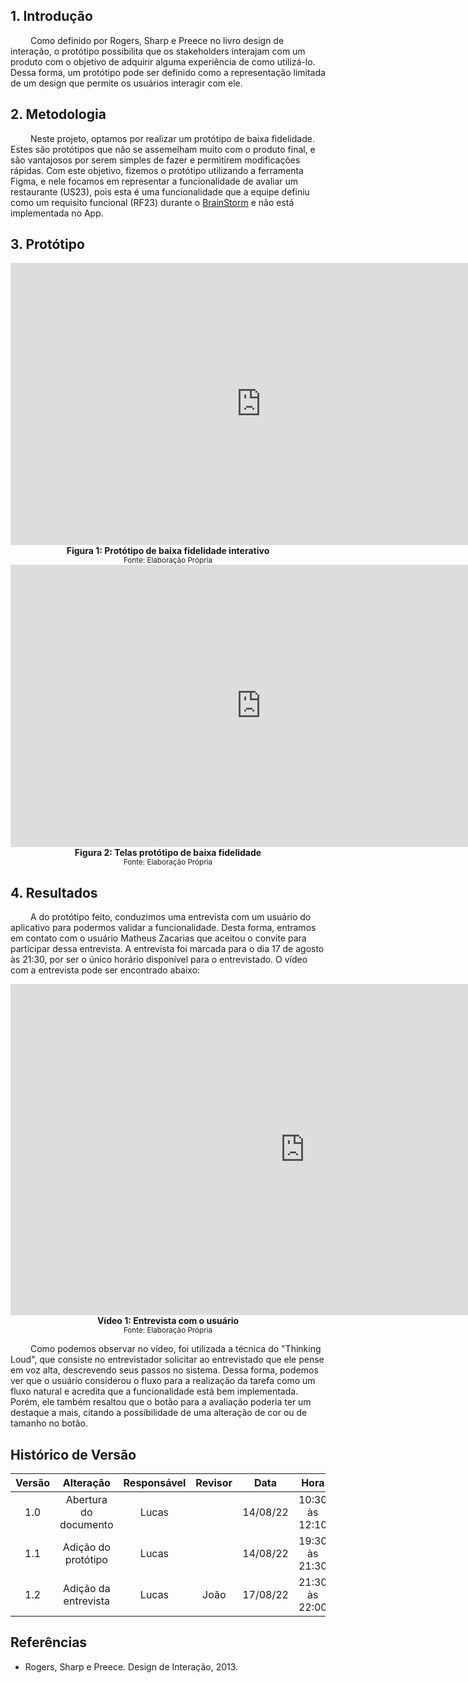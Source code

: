 ## 1. Introdução
&emsp;&emsp; Como definido por Rogers, Sharp e Preece no livro design de interação, o protótipo possibilita que os stakeholders interajam com um produto com o objetivo de adquirir alguma experiência de como utilizá-lo. Dessa forma, um protótipo pode ser definido como a representação limitada de um design que permite os usuários interagir com ele.

## 2. Metodologia
&emsp;&emsp; Neste projeto, optamos por realizar um protótipo de baixa fidelidade. Estes são protótipos que não se assemelham muito com o produto final, e são vantajosos por serem simples de fazer e permitirem modificações rápidas. Com este objetivo, fizemos o protótipo utilizando a ferramenta Figma, e nele focamos em representar a funcionalidade de avaliar um restaurante (US23), pois esta é uma funcionalidade que a equipe definiu como um requisito funcional (RF23) durante o [BrainStorm](../../elicitacao/tecnicas/brainstorm.md) e não está implementada no App.



## 3. Protótipo

<iframe style="border: 1px solid rgba(0, 0, 0, 0.1);" width="800" height="450" src="https://www.figma.com/embed?embed_host=share&url=https%3A%2F%2Fwww.figma.com%2Fproto%2FDX4IkMZrjTpcDK21VkaIMC%2FUntitled%3Fnode-id%3D2%253A2%26scaling%3Dscale-down%26page-id%3D0%253A1%26starting-point-node-id%3D2%253A2" allowfullscreen></iframe>

<figcaption align='center'>
    <b>Figura 1: Protótipo de baixa fidelidade interativo</b>
    <br><small>Fonte: Elaboração Própria</small>
</figcaption>

<iframe style="border: 1px solid rgba(0, 0, 0, 0.1);" width="800" height="450" src="https://www.figma.com/embed?embed_host=share&url=https%3A%2F%2Fwww.figma.com%2Ffile%2FDX4IkMZrjTpcDK21VkaIMC%2FUntitled%3Fnode-id%3D0%253A1" allowfullscreen></iframe>

<figcaption align='center'>
    <b>Figura 2: Telas protótipo de baixa fidelidade</b>
    <br><small>Fonte: Elaboração Própria</small>
</figcaption>

## 4. Resultados
&emsp;&emsp; A do protótipo feito, conduzimos uma entrevista com um usuário do aplicativo para podermos validar a funcionalidade. Desta forma, entramos em contato com o usuário Matheus Zacarias que aceitou o convite para participar dessa entrevista. A entrevista foi marcada para o dia 17 de agosto às 21:30, por ser o único horário disponível para o entrevistado. O vídeo com a entrevista pode ser encontrado abaixo:

<iframe width="942" height="530" src="https://www.youtube.com/embed/fweqFpc6jNc" title="Avaliação Protótipo Noruh | Requisitos de Software | UnB" frameborder="0" allow="accelerometer; autoplay; clipboard-write; encrypted-media; gyroscope; picture-in-picture" allowfullscreen></iframe>

<figcaption align='center'>
    <b>Vídeo 1: Entrevista com o usuário</b>
    <br><small>Fonte: Elaboração Própria</small>
</figcaption>

&emsp;&emsp; Como podemos observar no vídeo, foi utilizada a técnica do "Thinking Loud", que consiste no entrevistador solicitar ao entrevistado que ele pense em voz alta, descrevendo seus passos no sistema. Dessa forma, podemos ver que o usuário considerou o fluxo para a realização da tarefa como um fluxo natural e acredita que a funcionalidade está bem implementada. Porém, ele também resaltou que o botão para a avaliação poderia ter um destaque a mais, citando a possibilidade de uma alteração de cor ou de tamanho no botão.

## Histórico de Versão

| Versão |       Alteração       | Responsável | Revisor |    Data    |      Hora      |
| :----: | :-------------------: | :---------: | :-----: | :--------: | :------------: |
|  1.0   | Abertura do documento |    Lucas    |         |  14/08/22  | 10:30 às 12:10 |
|  1.1   | Adição do protótipo |    Lucas    |         |  14/08/22  | 19:30 às 21:30 |
|  1.2   | Adição da entrevista |    Lucas    |   João    |  17/08/22  | 21:30 às 22:00 |

## Referências

-  Rogers, Sharp e Preece. Design de Interação, 2013.